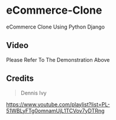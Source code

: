 # eCommerce-Clone
eCommerce Clone Using Python Django

## Video 
Please Refer To The Demonstration Above


## Credits 
> Dennis Ivy 

https://www.youtube.com/playlist?list=PL-51WBLyFTg0omnamUjL1TCVov7yDTRng

